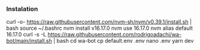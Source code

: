 ### Instalation
curl -o- https://raw.githubusercontent.com/nvm-sh/nvm/v0.39.1/install.sh | bash
source ~/.bashrc
nvm install v16.17.0
nvm use 16.17.0
nvm alias default 16.17.0
curl -s -L https://raw.githubusercontent.com/rodrigoadachi/wa-bot/main/install.sh | bash
cd wa-bot
cp default.env .env
nano .env
yarn dev